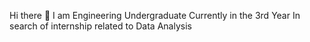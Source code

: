 Hi there 👋 I am Engineering Undergraduate
Currently in the 3rd Year
In search of internship related to Data Analysis
